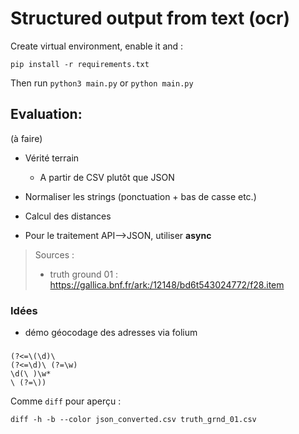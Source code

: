 # Structured output from text (ocr)

Create virtual environment, enable it and :

```
pip install -r requirements.txt
```

Then run `python3 main.py` or `python main.py`

## Evaluation:

(à faire)
- Vérité terrain
    - A partir de CSV plutôt que JSON 
- Normaliser les strings (ponctuation + bas de casse etc.)
- Calcul des distances 

- Pour le traitement API-->JSON, utiliser **async**

> Sources :
> - truth ground 01 : https://gallica.bnf.fr/ark:/12148/bd6t543024772/f28.item

### Idées

- démo géocodage des adresses via folium

###

```Regex
(?<=\(\d)\ 
(?<=\d)\ (?=\w)
\d(\ )\w*
\ (?=\))
```

Comme `diff` pour aperçu :

```shell
diff -h -b --color json_converted.csv truth_grnd_01.csv 
```